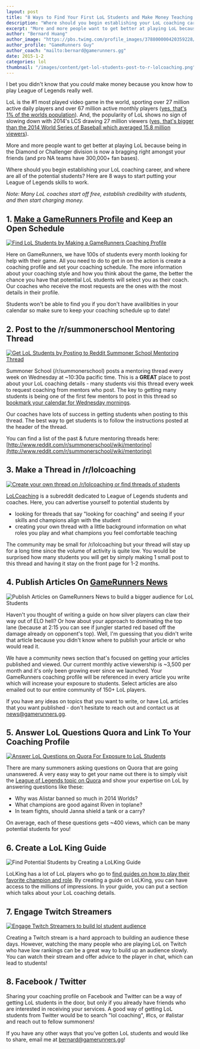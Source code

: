 ```yaml
---
layout: post
title: "8 Ways to Find Your First LoL Students and Make Money Teaching LoL"
description: "Where should you begin establishing your LoL coaching career, and where are all of the potential students? I'm going to show you 8 ways to start putting your League of Legends skills to work."
excerpt: "More and more people want to get better at playing LoL because being in the Diamond or Challenger division is now a bragging right amongst your friends (and pro NA teams have 300,000+ fan bases). Where should you begin establishing your LoL coaching career, and where are all of the potential students? Here are 8 ways to start putting your League of Legends skills to work."
author: "Bernard Huang"
author_image: "https://pbs.twimg.com/profile_images/378800000420359228/a73e0d9f4cb08c28ebd9585a91d25c8b_400x400.jpeg"
author_profile: "GameRunners Guy"
author_coach: "mailto:bernard@gamerunners.gg"
date: 2015-1-2
categories: lol
thumbnail: "/images/content/get-lol-students-post-to-r-lolcoaching.png"
---
```

I bet you didn't know that you *could* make money because you know how to play League of Legends really well. 

LoL is the #1 most played video game in the world, sporting over 27 million active daily players and over 67 million active monthly players ([yes, that's 1% of the worlds population](http://www.reddit.com/r/leagueoflegends/comments/2k3vbe/in_one_month_1_of_the_global_population_plays/)). And, the popularity of LoL shows no sign of slowing down with 2014's LCS drawing 27 million viewers ([yes, that's bigger than the 2014 World Series of Baseball which averaged 15.8 million viewers](http://www.thepostgame.com/blog/futuresport/201412/league-legends-world-series-nba-finals)). 

More and more people want to get better at playing LoL because being in the Diamond or Challenger division is now a bragging right amongst your friends (and pro NA teams have 300,000+ fan bases). 

Where should you begin establishing your LoL coaching career, and where are all of the potential students? Here are 8 ways to start putting your League of Legends skills to work.

*Note: Many LoL coaches start off free, establish credibility with students, and then start charging money.*

## 1. **[Make a GameRunners Profile](http://www.gamerunners.gg/)** and Keep an Open Schedule

<a href="http://www.gamerunners.gg/coaches/32">![Find LoL Students by Making a GameRunners Coaching Profile](/images/content/get-lol-students-gamerunners.png)</a>

Here on GameRunners, we have 100s of students every month looking for help with their game. All you need to do to get in on the action is create a coaching profile and set your coaching schedule. The more information about your coaching style and how you think about the game, the better the chance you have that potential LoL students will select you as their coach. Our coaches who receive the most requests are the ones with the most details in their profile. 

Students won't be able to find you if you don't have availibities in your calendar so make sure to keep your coaching schedule up to date!

## 2. Post to the /r/summonerschool Mentoring Thread

<a href="http://www.reddit.com/r/summonerschool/wiki/mentoring">![Get LoL Students by Posting to Reddit Summoner School Mentoring Thread](/images/content/get-lol-students-reddit-summoner-school-mentoring-thread.png)</a>

Summoner School (/r/summonerschool) posts a mentoring thread every week on Wednesday at ~10:30a pacific time. This is a **GREAT** place to post about your LoL coaching details - many students visi this thread every week to request coaching from mentors who post. The key to getting many students is being one of the first few mentors to post in this thread so <a href="https://www.google.com/calendar/render" target="_blank" rel="nofollow">bookmark your calendar for Wednesday mornings</a>.

Our coaches have lots of success in getting students when posting to this thread. The best way to get students is to follow the instructions posted at the header of the thread. 

You can find a list of the past & future mentoring threads here: [http://www.reddit.com/r/summonerschool/wiki/mentoring](http://www.reddit.com/r/summonerschool/wiki/mentoring) 

## 3. Make a Thread in /r/lolcoaching

<a href="http://www.reddit.com/r/lolcoaching">![Create your own thread on /r/lolcoaching or find threads of students](/images/content/get-lol-students-post-to-r-lolcoaching.png)</a>

[LoLCoaching](http://www.reddit.com/r/lolcoaching) is a subreddit dedicated to League of Legends students and coaches. Here, you can advertise yourself to potential students by 

* looking for threads that say "looking for coaching" and seeing if your skills and champions align with the student
* creating your own thread with a little background information on what roles you play and what champions you feel comfortable teaching

The community may be small for /r/lolcoaching but your thread will stay up for a long time since the volume of activity is quite low. You would be surprised how many students you will get by simply making 1 small post to this thread and having it stay on the front page for 1-2 months.

## 4. Publish Articles On [GameRunners News](http://news.gamerunners.gg)

![Publish Articles on GameRunners News to build a bigger audience for LoL Students](/images/content/get-lol-students-publish-articles-to-news-gamerunners.png)

Haven't you thought of writing a guide on how silver players can claw their way out of ELO hell? Or how about your approach to dominating the top lane (because at 2:15 you can see if jungler started red based off the damage already on opponent's top). Well, I'm guessing that you didn't write that article because you didn't know where to publish your article or who would read it.

We have a community news section that's focused on getting your articles published and viewed. Our current monthly active viewership is ~3,500 per month and it's only been growing ever since we launched. Your GameRunners coaching profile will be referenced in every article you write which will increase your exposure to students. Select articles are also emailed out to our entire community of 150+ LoL players.

If you have any ideas on topics that you want to write, or have LoL articles that you want published - don't hesitate to reach out and contact us at [news@gamerunners.gg](mailto:news@gamerunners.gg?Subject=LoL%20Articles%20On%20GameRunners%20News). 

## 5. Answer LoL Questions Quora and Link To Your Coaching Profile

<a href="http://www.quora.com/League-of-Legends">![Answer LoL Questions on Quora For Exposure to LoL Students](/images/content/get-lol-students-answer-lol-questions-on-quora.png)</a>

There are many summoners asking questions on Quora that are going unanswered. A very easy way to get your name out there is to simply visit the [League of Legends topic on Quora](http://www.quora.com/League-of-Legends) and show your expertise on LoL by answering questions like these:

* Why was Alistar banned so much in 2014 Worlds?
* What champions are good against Riven in toplane?
* In team fights, should Janna shield a tank or a carry?

On average, each of these questions gets ~400 views, which can be many potential students for you!

## 6. Create a LoL King Guide

![Find Potential Students by Creating a LoLKing Guide](/images/content/get-lol-students-create-a-lolking-guide.png)

LoLKing has a lot of LoL players who go to [find guides on how to play their favorite champion and role](http://www.lolking.net/guides/). By creating a guide on LoLKing, you can have access to the millions of impressions. In your guide, you can put a section which talks about your LoL coaching details.

## 7. Engage Twitch Streamers

<a href="http://www.twitch.tv/directory/game/League%20of%20Legends">![Engage Twitch Streamers to build lol student audience](/images/content/get-lol-students-engage-twitch-streams.jpg)</a>

Creating a Twitch stream is a hard approach to building an audience these days. However, watching the many people who are playing LoL on Twitch who have low rankings can be a great way to build up an audience slowly. You can watch their stream and offer advice to the player in chat, which can lead to students!

## 8. Facebook / Twitter

Sharing your coaching profile on Facebook and Twitter can be a way of getting LoL students in the door, but only if you already have friends who are interested in receiving your services. A good way of getting LoL students from Twitter would be to search "lol coaching", #lcs, or #alistar and reach out to fellow summoners!

If you have any other ways that you've gotten LoL students and would like to share, email me at [bernard@gamerunners.gg](mailto:bernard@gamerunners.gg)!
